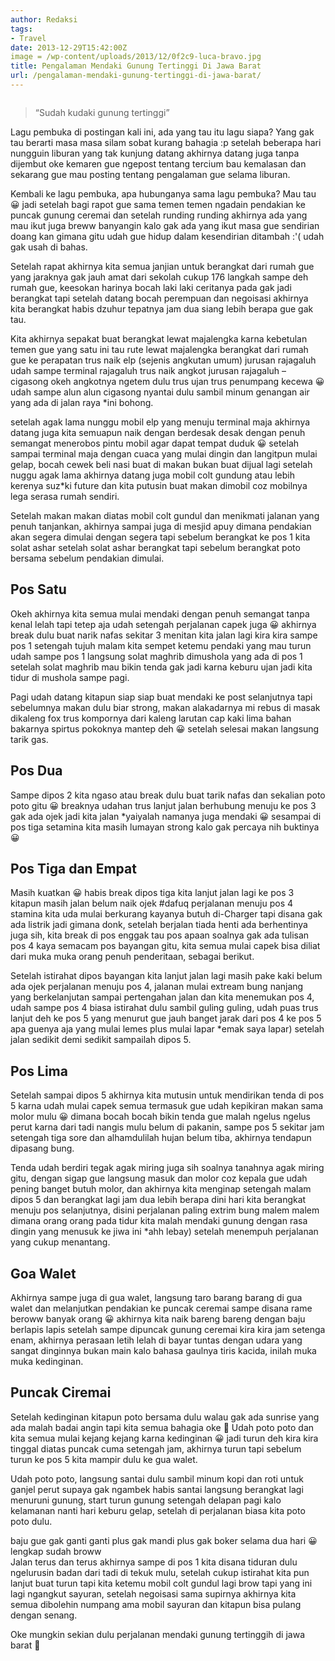 ```yaml
---
author: Redaksi
tags:
- Travel
date: 2013-12-29T15:42:00Z
image = /wp-content/uploads/2013/12/0f2c9-luca-bravo.jpg
title: Pengalaman Mendaki Gunung Tertinggi Di Jawa Barat
url: /pengalaman-mendaki-gunung-tertinggi-di-jawa-barat/
---
```


<figure class="wp-block-image size-large"><img src="https://wildanfauzyart.files.wordpress.com/2013/12/0f2c9-luca-bravo.jpg?w=768" alt="" data-recalc-dims="1" /></figure> 

<blockquote class="wp-block-quote">
  <p>
    “Sudah kudaki gunung tertinggi”
  </p>
</blockquote>

Lagu pembuka di postingan kali ini, ada yang tau itu lagu siapa? Yang gak tau berarti masa masa silam sobat kurang bahagia :p setelah beberapa hari nungguin liburan yang tak kunjung datang akhirnya datang juga tanpa dijembut oke kemaren gue ngepost tentang tercium bau kemalasan dan sekarang gue mau posting tentang pengalaman gue selama liburan.

Kembali ke lagu pembuka, apa hubunganya sama lagu pembuka? Mau tau 😀 jadi setelah bagi rapot gue sama temen temen ngadain pendakian ke puncak gunung ceremai dan setelah runding runding akhirnya ada yang mau ikut juga breww banyangin kalo gak ada yang ikut masa gue sendirian doang kan gimana gitu udah gue hidup dalam kesendirian ditambah :'( udah gak usah di bahas.

Setelah rapat akhirnya kita semua janjian untuk berangkat dari rumah gue yang jaraknya gak jauh amat dari sekolah cukup 176 langkah sampe deh rumah gue, keesokan harinya bocah laki laki ceritanya pada gak jadi berangkat tapi setelah datang bocah perempuan dan negoisasi akhirnya kita berangkat habis dzuhur tepatnya jam dua siang lebih berapa gue gak tau.

Kita akhirnya sepakat buat berangkat lewat majalengka karna kebetulan temen gue yang satu ini tau rute lewat majalengka berangkat dari rumah gue ke perapatan trus naik elp (sejenis angkutan umum) jurusan rajagaluh udah sampe terminal rajagaluh trus naik angkot jurusan rajagaluh – cigasong okeh angkotnya ngetem dulu trus ujan trus penumpang kecewa 😀 udah sampe alun alun cigasong nyantai dulu sambil minum genangan air yang ada di jalan raya *ini bohong.

setelah agak lama nunggu mobil elp yang menuju terminal maja akhirnya datang juga kita semuapun naik dengan berdesak desak dengan penuh semangat menerobos pintu mobil agar dapat tempat duduk 😀 setelah sampai terminal maja dengan cuaca yang mulai dingin dan langitpun mulai gelap, bocah cewek beli nasi buat di makan bukan buat dijual lagi setelah nuggu agak lama akhirnya datang juga mobil colt gundung atau lebih kerenya suz*ki future dan kita putusin buat makan dimobil coz mobilnya lega serasa rumah sendiri.

Setelah makan makan diatas mobil colt gundul dan menikmati jalanan yang penuh tanjankan, akhirnya sampai juga di mesjid apuy dimana pendakian akan segera dimulai dengan segera tapi sebelum berangkat ke pos 1 kita solat ashar setelah solat ashar berangkat tapi sebelum berangkat poto bersama sebelum pendakian dimulai.

## Pos Satu

Okeh akhirnya kita semua mulai mendaki dengan penuh semangat tanpa kenal lelah tapi tetep aja udah setengah perjalanan capek juga 😀 akhirnya break dulu buat narik nafas sekitar 3 menitan kita jalan lagi kira kira sampe pos 1 setengah tujuh malam kita sempet ketemu pendaki yang mau turun udah sampe pos 1 langsung solat maghrib dimushola yang ada di pos 1 setelah solat maghrib mau bikin tenda gak jadi karna keburu ujan jadi kita tidur di mushola sampe pagi.

Pagi udah datang kitapun siap siap buat mendaki ke post selanjutnya tapi sebelumnya makan dulu biar strong, makan alakadarnya mi rebus di masak dikaleng fox trus kompornya dari kaleng larutan cap kaki lima bahan bakarnya spirtus pokoknya mantep deh 😀 setelah selesai makan langsung tarik gas.

## Pos Dua

Sampe dipos 2 kita ngaso atau break dulu buat tarik nafas dan sekalian poto poto gitu 😀 breaknya udahan trus lanjut jalan berhubung menuju ke pos 3 gak ada ojek jadi kita jalan *yaiyalah namanya juga mendaki 😀 sesampai di pos tiga setamina kita masih lumayan strong kalo gak percaya nih buktinya 😀

## Pos Tiga dan Empat

Masih kuatkan 😀 habis break dipos tiga kita lanjut jalan lagi ke pos 3 kitapun masih jalan belum naik ojek #dafuq perjalanan menuju pos 4 stamina kita uda mulai berkurang kayanya butuh di-Charger tapi disana gak ada listrik jadi gimana donk, setelah berjalan tiada henti ada berhentinya juga sih, kita break di pos enggak tau pos apaan soalnya gak ada tulisan pos 4 kaya semacam pos bayangan gitu, kita semua mulai capek bisa diliat dari muka muka orang penuh penderitaan, sebagai berikut.

Setelah istirahat dipos bayangan kita lanjut jalan lagi masih pake kaki belum ada ojek perjalanan menuju pos 4, jalanan mulai extream bung nanjang yang berkelanjutan sampai pertengahan jalan dan kita menemukan pos 4, udah sampe pos 4 biasa istirahat dulu sambil guling guling, udah puas trus lanjut deh ke pos 5 yang menurut gue jauh banget jarak dari pos 4 ke pos 5 apa guenya aja yang mulai lemes plus mulai lapar *emak saya lapar) setelah jalan sedikit demi sedikit sampailah dipos 5. 

## Pos Lima

Setelah sampai dipos 5 akhirnya kita mutusin untuk mendirikan tenda di pos 5 karna udah mulai capek semua termasuk gue udah kepikiran makan sama molor mulu 😀 dimana bocah bocah bikin tenda gue malah ngelus ngelus perut karna dari tadi nangis mulu belum di pakanin, sampe pos 5 sekitar jam setengah tiga sore dan alhamdulilah hujan belum tiba, akhirnya tendapun dipasang bung.

Tenda udah berdiri tegak agak miring juga sih soalnya tanahnya agak miring gitu, dengan sigap gue langsung masuk dan molor coz kepala gue udah pening banget butuh molor, dan akhirnya kita menginap setengah malam dipos 5 dan berangkat lagi jam dua lebih berapa dini hari kita berangkat menuju pos selanjutnya, disini perjalanan paling extrim bung malem malem dimana orang orang pada tidur kita malah mendaki gunung dengan rasa dingin yang menusuk ke jiwa ini *ahh lebay) setelah menempuh perjalanan yang cukup menantang. 

## Goa Walet

Akhirnya sampe juga di gua walet, langsung taro barang barang di gua walet dan melanjutkan pendakian ke puncak ceremai sampe disana rame beroww banyak orang 😀 akhirnya kita naik bareng bareng dengan baju berlapis lapis setelah sampe dipuncak gunung ceremai kira kira jam setenga enam, akhirnya perasaan letih lelah di bayar tuntas dengan udara yang sangat dinginnya bukan main kalo bahasa gaulnya tiris kacida, inilah muka muka kedinginan.

## Puncak Ciremai

Setelah kedinginan kitapun poto bersama dulu walau gak ada sunrise yang ada malah badai angin tapi kita semua bahagia oke 🙂 Udah poto poto dan kita semua mulai kejang kejang karna kedinginan 😀 jadi turun deh kira kira tinggal diatas puncak cuma setengah jam, akhirnya turun tapi sebelum turun ke pos 5 kita mampir dulu ke gua walet.

Udah poto poto, langsung santai dulu sambil minum kopi dan roti untuk ganjel perut supaya gak ngambek habis santai langsung berangkat lagi menuruni gunung, start turun gunung setengah delapan pagi kalo kelamanan nanti hari keburu gelap, setelah di perjalanan biasa kita poto poto dulu.

baju gue gak ganti ganti plus gak mandi plus gak boker selama dua hari 😀 lengkap sudah broww  
Jalan terus dan terus akhirnya sampe di pos 1 kita disana tiduran dulu ngelurusin badan dari tadi di tekuk mulu, setelah cukup istirahat kita pun lanjut buat turun tapi kita ketemu mobil colt gundul lagi brow tapi yang ini lagi ngangkut sayuran, setelah negoisasi sama supirnya akhirnya kita semua dibolehin numpang ama mobil sayuran dan kitapun bisa pulang dengan senang.

Oke mungkin sekian dulu perjalanan mendaki gunung tertinggih di jawa barat 🙂